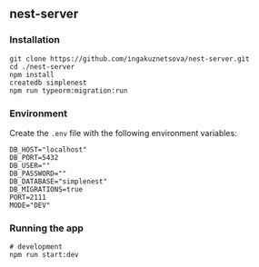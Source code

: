 ## nest-server

### Installation

```shell script
git clone https://github.com/ingakuznetsova/nest-server.git
cd ./nest-server
npm install
createdb simplenest
npm run typeorm:migration:run
```

### Environment

Create the `.env` file with the following environment variables:
```shell script
DB_HOST="localhost"
DB_PORT=5432
DB_USER=""
DB_PASSWORD=""
DB_DATABASE="simplenest"
DB_MIGRATIONS=true
PORT=2111
MODE="DEV"
```

### Running the app

```shell script
# development
npm run start:dev
```
